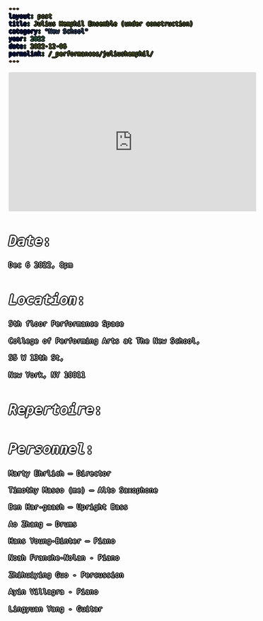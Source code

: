 ```yaml
---
layout: post
title: Julius Hemphil Ensemble (under construction)
category: "New School"
year: 2022
date: 2022-12-06
permalink: /_performances/juliushemphil/
---
```


<style>

body {
  color: white;
  font-family: monospace;
  font-size: 16px;
  line-height: 1.4;
  margin: 0;
  min-height: 100%;
  overflow-wrap: break-word;
  text-shadow: 
    0 0 0 black,
    1px 0 0 black,
    -1px 0 0 black,
    0 1px 0 black,
    0 -1px 0 black,
    1px 1px 0 black,
    -1px -1px 0 black,
    1px -1px 0 black,
    -1px 1px 0 black,
    2px 0 0 black,
    -2px 0 0 black,
    0 2px 0 black,
    0 -2px 0 black;
}

body {
  background-image: url('/assets/5thfloor.webp');
  background-size: cover;
  background-position: center;
  background-attachment: fixed;
}

</style>


<div id="scrollTrack">
  <div id="verticalScrollProgress"></div>
</div>

<style>
#scrollTrack {
  position: fixed;
  top: 25%;
  left: 50%;
  transform: translateX(-700px);
  width: 5px;
  height: 50%;
  background-color: rgba(255, 255, 255, 0.1);
  z-index: 9998;
}

#verticalScrollProgress {
  position: absolute;
  top: 0;
  left: 0;
  width: 100%;
  height: 0%;
  background-color: #5bff32;
  z-index: 9999;
}

</style>

<script>
window.onscroll = function() {
  const track = document.getElementById("scrollTrack");
  const bar = document.getElementById("verticalScrollProgress");
  
  const scrollTop = document.documentElement.scrollTop || document.body.scrollTop;
  const scrollHeight = document.documentElement.scrollHeight - document.documentElement.clientHeight;
  const scrollPercent = (scrollTop / scrollHeight) * 100;
  
  // Keep the green bar inside the track
  bar.style.height = scrollPercent + "%";
};
</script>


<iframe width="560" height="315" src="https://www.youtube.com/embed/bG930zKvAbk?si=jdQHFNKK7pei1SsC" title="YouTube video player" frameborder="0" allow="accelerometer; autoplay; clipboard-write; encrypted-media; gyroscope; picture-in-picture; web-share" referrerpolicy="strict-origin-when-cross-origin" allowfullscreen></iframe>


# *Date*: 

Dec 6 2022, 8pm

# *Location*: 

5th floor Performance Space

College of Performing Arts at The New School, 

55 W 13th St, 

New York, NY 10011

# *Repertoire*:

# *Personnel*:

Marty Ehrlich – Director

Timothy Masso (me) – Alto Saxophone

Ben Har-gaash – Upright Bass

Ao Zhang – Drums

Hans Young-Binter – Piano  

Noah Franche-Nolan - Piano

Zhihuiying Guo - Percussion

Ayin Villagra - Piano 

Lingyuan Yang - Guitar 
